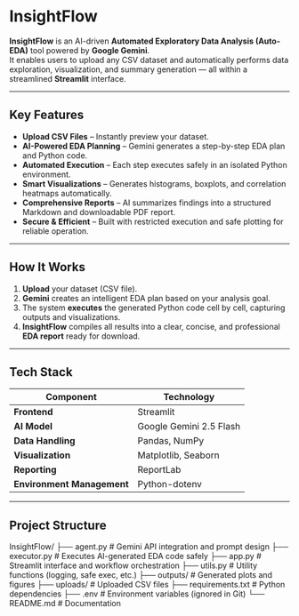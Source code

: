 # InsightFlow

**InsightFlow** is an AI-driven **Automated Exploratory Data Analysis (Auto-EDA)** tool powered by **Google Gemini**.  
It enables users to upload any CSV dataset and automatically performs data exploration, visualization, and summary generation — all within a streamlined **Streamlit** interface.

---

## Key Features

- **Upload CSV Files** – Instantly preview your dataset.
- **AI-Powered EDA Planning** – Gemini generates a step-by-step EDA plan and Python code.
- **Automated Execution** – Each step executes safely in an isolated Python environment.
- **Smart Visualizations** – Generates histograms, boxplots, and correlation heatmaps automatically.
- **Comprehensive Reports** – AI summarizes findings into a structured Markdown and downloadable PDF report.
- **Secure & Efficient** – Built with restricted execution and safe plotting for reliable operation.

---

## How It Works

1. **Upload** your dataset (CSV file).  
2. **Gemini** creates an intelligent EDA plan based on your analysis goal.  
3. The system **executes** the generated Python code cell by cell, capturing outputs and visualizations.  
4. **InsightFlow** compiles all results into a clear, concise, and professional **EDA report** ready for download.

---
## Tech Stack

| Component | Technology |
|------------|-------------|
| **Frontend** | Streamlit |
| **AI Model** | Google Gemini 2.5 Flash |
| **Data Handling** | Pandas, NumPy |
| **Visualization** | Matplotlib, Seaborn |
| **Reporting** | ReportLab |
| **Environment Management** | Python-dotenv |

---
## Project Structure
InsightFlow/
├── agent.py            # Gemini API integration and prompt design
├── executor.py         # Executes AI-generated EDA code safely
├── app.py              # Streamlit interface and workflow orchestration
├── utils.py            # Utility functions (logging, safe exec, etc.)
├── outputs/            # Generated plots and figures
├── uploads/            # Uploaded CSV files
├── requirements.txt    # Python dependencies
├── .env                # Environment variables (ignored in Git)
└── README.md           # Documentation
